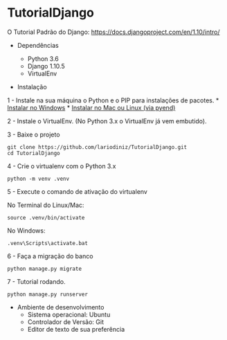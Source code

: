 # TutorialDjango

O Tutorial Padrão do Django:
    https://docs.djangoproject.com/en/1.10/intro/

* Dependências
    * Python 3.6
    * Django 1.10.5
    * VirtualEnv
    
* Instalação
    
1 - Instale na sua máquina o Python e o PIP para instalações de pacotes.
    * [Instalar no Windows][0]
    * [Instalar no Mac ou Linux (via pyend)][1]
    
2 - Instale o VirtualEnv. (No Python 3.x o VirtualEnv já vem embutido).
    
3 - Baixe o projeto

```
git clone https://github.com/lariodiniz/TutorialDjango.git
cd TutorialDjango
```

4 - Crie o virtualenv com o Python 3.x

```
python -m venv .venv
```

    
5 - Execute o comando de ativação do virtualenv

No Terminal do Linux/Mac:

```
source .venv/bin/activate
```

No Windows:

```
.venv\Scripts\activate.bat
```

6 - Faça a migração do banco

```
python manage.py migrate
```

7 - Tutorial rodando.

```
python manage.py runserver
```
     
* Ambiente de desenvolvimento
    * Sistema operacional: Ubuntu
    * Controlador de Versão: Git
    * Editor de texto de sua preferência

[0]: https://www.python.org/downloads/
[1]: http://blog.abraseucodigo.com.br/instalando-qualquer-versao-do-python-no-linux-macosx-utilizando-pyenv.html

